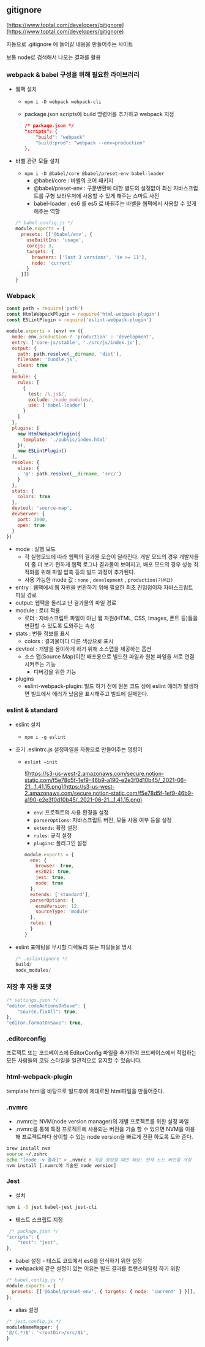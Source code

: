 ## gitignore

[https://www.toptal.com/developers/gitignore](https://www.toptal.com/developers/gitignore)

자동으로 .gitignore 에 들어갈 내용을 만들어주는 사이트

보통 node로 검색해서 나오는 결과를 활용

### webpack & babel 구성을 위해 필요한 라이브러리

- 웹팩 설치
    - `npm i -D webpack webpack-cli`
    - package.json scripts에 build 명령어를 추가하고 webpack 지정

        ```json
        /* package.json */
        "scripts": {
            "build": "webpack"
            "build:prod": "webpack --env=production"
        },
        ```

- 바벨 관련 모듈 설치
    - `npm i -D @babel/core @babel/preset-env babel-loader`
        - @babel/core : 바벨의 코어 패키지
        - @babel/preset-env : 구문변환에 대한 별도의 설정없이 최신 자바스크립트를 구형 브라우저에 사용할 수 있게 해주는 스마트 사전
        - babel-loader : es6 를 es5 로 바꿔주는 바벨을 웹팩에서 사용할 수 있게 해주는 역할

    ```jsx
    /* babel.config.js */
    module.exports = {
      presets: [['@babel/env', {
        useBuiltIns: 'usage',
        corejs: 3,
        targets: {
          browsers: ['last 3 versions', 'ie >= 11'],
          node: 'current'
        }
      }]]
    }
    ```

### Webpack

```jsx
const path = require('path')
const HtmlWebpackPlugin = require('html-webpack-plugin')
const ESLintPlugin = require('eslint-webpack-plugin')

module.exports = (env) => ({
  mode: env.production ? 'production' : 'development',
  entry: ['core-js/stable', './src/js/index.js'],
  output: {
    path: path.resolve(__dirname, 'dist'),
    filename: 'bundle.js',
    clean: true
  },
  module: {
    rules: [
      {
        test: /\.js$/,
        exclude: /node_modules/,
        use: ['babel-loader']
      }
    ]
  },
  plugins: [
    new HtmlWebpackPlugin({
      template: './public/index.html'
    }),
    new ESLintPlugin()
  ],
  resolve: {
    alias: {
      '@': path.resolve(__dirname, 'src/')
    }
  },
  stats: {
    colors: true
  },
  devtool: 'source-map',
  devServer: {
    port: 3000,
    open: true
  }
})
```

- mode : 실행 모드
    - 각 실행모드에 따라 웹팩의 결과물 모습이 달라진다. 개발 모드의 경우 개발자들이 좀 더 보기 편하게 웹팩 로그나 결과물이 보여지고, 배포 모드의 경우 성능 최적화를 위해 파일 압축 등의 빌드 과정이 추가된다.
    - 사용 가능한 mode 값 : `none` , `development` , `production(기본값)`
- entry : 웹팩에서 웹 자원을 변환하기 위해 필요한 최초 진입점이자 자바스크립트 파일 경로
- output: 웹팩을 돌리고 난 결과물의 파일 경로
- module : 로더 적용
    - 로더 : 자바스크립트 파일이 아닌 웹 자원(HTML, CSS, Images, 폰트 등)들을 변환할 수 있도록 도와주는 속성
- stats : 번들 정보를 표시
    - colors : 결과물마다 다른 색상으로 표시
- devtool : 개발을 용이하게 하기 위해 소스맵을 제공하는 옵션
    - 소스 맵(Source Map)이란 배포용으로 빌드한 파일과 원본 파일을 서로 연결시켜주는 기능
        - 디버깅을 위한 기능
- plugins
    - eslint-webpack-plugin: 빌드 하기 전에 원본 코드 상에 eslint 에러가 발생하면 빌드에서 에러가 났음을 표시해주고 빌드에 실패한다.

### eslint & standard

- eslint 설치
    - `npm i -g eslint`
- 초기 .eslintrc.js 설정파일을 자동으로 만들어주는 명령어
    - `eslint —init`

        ![https://s3-us-west-2.amazonaws.com/secure.notion-static.com/f5e78d5f-1ef9-46b9-a190-e2e3f0d10b45/_2021-06-21__1.41.15.png](https://s3-us-west-2.amazonaws.com/secure.notion-static.com/f5e78d5f-1ef9-46b9-a190-e2e3f0d10b45/_2021-06-21__1.41.15.png)

        - `env`: 프로젝트의 사용 환경을 설정
        - `parserOptions`: 자바스크립트 버전, 모듈 사용 여부 등을 설정
        - `extends`: 확장 설정
        - `rules`: 규칙 설정
        - `plugins`: 플러그인 설정

        ```jsx
        module.exports = {
          env: {
            browser: true,
            es2021: true,
            jest: true,
            node: true
          },
          extends: ['standard'],
          parserOptions: {
            ecmaVersion: 12,
            sourceType: 'module'
          },
          rules: {
          }
        }
        ```

- eslint 포매팅을 무시할 디렉토리 또는 파일들을 명시

    ```jsx
    /* .eslintignore */
    build/
    node_modules/
    ```

### 저장 후 자동 포맷

```jsx
/* settings.json */
"editor.codeActionsOnSave": {
    "source.fixAll": true,
},
"editor.formatOnSave": true,
```

### .editorconfig

프로젝트 또는 코드베이스에 EditorConfig 파일을 추가하여 코드베이스에서 작업하는 모든 사람들의 코딩 스타일을 일관적으로 유지할 수 있습니다.

### html-webpack-plugin

template html을 바탕으로 빌드후에 제대로된 html파일을 만들어준다.

### .nvmrc

- .nvmrc는 NVM(node version manager)의 개별 프로젝트를 위한 설정 파일
- .nvmrc를 통해 특정 프로젝트에 사용되는 버전을 기술 할 수 있으면 NVM을 이용해 프로젝트마다 상이할 수 있는 node version을 빠르게 전환 하도록 도와 준다.

```bash
brew install nvm
source ~/.zshrc
echo "[node -v 결과]" > .nvmrc # 처음 생성할 때만 해당: 현재 노드 버전을 저장
nvm install [.nvmrc에 기술된 node version]
```

### Jest

- 설치

```bash
npm i -D jest babel-jest jest-cli
```

- 테스트 스크립트 지정

```jsx
 /* package.json */
"scripts": {
    "test": "jest",
},
```

- babel 설정 - 테스트 코드에서 es6를 인식하기 위한 설정
- webpack에 같은 설정이 있는 이유는 빌드 결과를 트랜스파일링 하기 위함

```jsx
/* babel.config.js */
module.exports = {
  presets: [['@babel/preset-env', { targets: { node: 'current' } }]],
};
```

- alias 설정

```jsx
/* jest.config.js */
moduleNameMapper: {
'@/(.*)$': '<rootDir>/src/$1',
}
```
